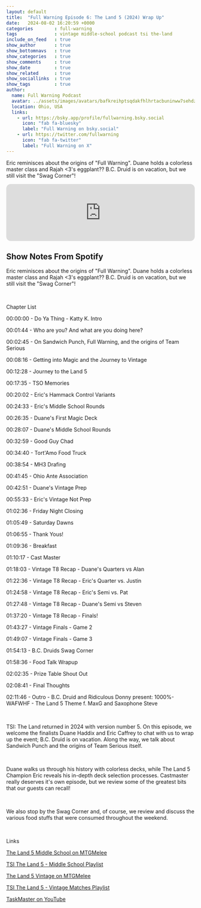 ```yaml
---
layout: default
title:  "Full Warning Episode 6: The Land 5 (2024) Wrap Up"
date:   2024-08-02 16:20:59 +0000
categories        : full-warning
tags              : vintage middle-school podcast tsi the-land
include_on_feed   : true
show_author       : true
show_bottomnavs   : true
show_categories   : true
show_comments     : true
show_date         : true
show_related      : true
show_sociallinks  : true
show_tags         : true
author:
  name: Full Warning Podcast
  avatar: ../assets/images/avatars/bafkreihptsqdakfhlhrtacbuninww7sehdzvc6pup5wodnyi4tktbv6w3u.jpg
  location: Ohio, USA
  links:
    - url: https://bsky.app/profile/fullwarning.bsky.social
      icon: "fab fa-bluesky"
      label: "Full Warning on bsky.social"
    - url: https://twitter.com/fullwarning
      icon: "fab fa-twitter"
      label: "Full Warning on X"
---
```

<p>Eric reminisces about the origins of &quot;Full Warning&quot;. Duane holds a colorless master class and Rajah &lt;3's eggplant?? B.C. Druid is on vacation, but we still visit the &quot;Swag Corner&quot;!</p>

<iframe style="border-radius:12px" src="https://open.spotify.com/embed/episode/5qUKml0nM2yqxerW9fGhQ7?utm_source=generator&theme=0" width="100%" height="152" frameBorder="0" allowfullscreen="" allow="autoplay; clipboard-write; encrypted-media; fullscreen; picture-in-picture" loading="lazy" scrolling="no"></iframe>

## Show Notes From Spotify

<p>Eric reminisces about the origins of &quot;Full Warning&quot;. Duane holds a colorless master class and Rajah &lt;3's eggplant?? B.C. Druid is on vacation, but we still visit the &quot;Swag Corner&quot;!</p>
<p><br></p>
<p>Chapter List</p>
<p>00:00:00 - Do Ya Thing - Katty K. Intro<p>
<p>00:01:44 - Who are you? And what are you doing here?<p>
<p>00:02:45 - On Sandwich Punch, Full Warning, and the origins of Team Serious<p>
<p>00:08:16 - Getting into Magic and the Journey to Vintage<p>
<p>00:12:28 - Journey to the Land 5<p>
<p>00:17:35 - TSO Memories<p>
<p>00:20:02 - Eric's Hammack Control Variants<p>
<p>00:24:33 - Eric's Middle School Rounds<p>
<p>00:26:35 - Duane's First Magic Deck <p>
<p>00:28:07 - Duane's Middle School Rounds<p>
<p>00:32:59 - Good Guy Chad<p>
<p>00:34:40 - Tort'Amo Food Truck<p>
<p>00:38:54 - MH3 Drafing<p>
<p>00:41:45 - Ohio Ante Association<p>
<p>00:42:51 - Duane's Vintage Prep<p>
<p>00:55:33 - Eric's Vintage Not Prep<p>
<p>01:02:36 - Friday Night Closing<p>
<p>01:05:49 - Saturday Dawns<p>
<p>01:06:55 - Thank Yous!<p>
<p>01:09:36 - Breakfast<p>
<p>01:10:17 - Cast Master<p>
<p>01:18:03 - Vintage T8 Recap - Duane's Quarters vs Alan<p>
<p>01:22:36 - Vintage T8 Recap - Eric's Quarter vs. Justin<p>
<p>01:24:58 - Vintage T8 Recap - Eric's Semi vs. Pat<p>
<p>01:27:48 - Vintage T8 Recap - Duane's Semi vs Steven<p>
<p>01:37:20 - Vintage T8 Recap - Finals!<p>
<p>01:43:27 - Vintage Finals - Game 2<p>
<p>01:49:07 - Vintage Finals - Game 3<p>
<p>01:54:13 - B.C. Druids Swag Corner<p>
<p>01:58:36 - Food Talk Wrapup<p>
<p>02:02:35 - Prize Table Shout Out<p>
<p>02:08:41 - Final Thoughts<p>
<p>02:11:46 - Outro - B.C. Druid and Ridiculous Donny present: 1000%-WAFWHF - The Land 5 Theme f. MaxG and Saxophone Steve<p>
<p><br></p>
<p>TSI: The Land returned in 2024 with version number 5. On this episode, we welcome the finalists Duane Haddix and Eric Caffrey to chat with us to wrap up the event; B.C. Druid is on vacation. Along the way, we talk about Sandwich Punch and the origins of Team Serious itself.
<p><br></p>
Duane walks us through his history with colorless decks, while The Land 5 Champion Eric reveals his in-depth deck selection processes. Castmaster really deserves it's own episode, but we review some of the greatest bits that our guests can recall!
<p><br></p>
We also stop by the Swag Corner and, of course, we review and discuss the various food stuffs that were consumed throughout the weekend.
<p><br></p>

<p>Links</p>
<p><a href="https://melee.gg/Tournament/View/72077" target="_blank" rel="noopener noreferer">The Land 5 Middle School on MTGMelee</a></p>
<p><a href="https://youtube.com/playlist?list=PL7mT2eVHGBPGXMar7zm1czyaHDYaUEU7N&si=An5ioXWB4Lkn-zbF" target="_blank" rel="noopener noreferer">TSI The Land 5 - Middle School Playlist</a></p>
<p><a href="https://melee.gg/Tournament/View/72085" target="_blank" rel="noopener noreferer">The Land 5 Vintage on MTGMelee</a></p>
<p><a href="https://youtube.com/playlist?list=PL7mT2eVHGBPH6vPhOnRtd4FVrJ9f1yKNj&si=04Dirk9Qa6BWw7am" target="_blank"
rel="noopener noreferer">TSI The Land 5 - Vintage Matches Playlist</a></p>
<p><a href="https://www.youtube.com/taskmaster" target="_blank"
rel="noopener noreferer">TaskMaster on YouTube</a></p>
<p><br></p>
